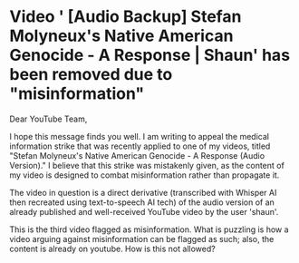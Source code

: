 # Video ' [Audio Backup] Stefan Molyneux's Native American Genocide - A Response | Shaun' has been removed due to "misinformation"

Dear YouTube Team,

I hope this message finds you well. I am writing to appeal the medical information strike that was recently applied to one of my videos, titled "Stefan Molyneux's Native American Genocide - A Response (Audio Version)." I believe that this strike was mistakenly given, as the content of my video is designed to combat misinformation rather than propagate it.

The video in question is a direct derivative (transcribed with Whisper AI then recreated using text-to-speech AI tech) of the audio version of an already published and well-received YouTube video by the user 'shaun'.

This is the third video flagged as misinformation. What is puzzling is how a
video arguing against misinformation can be flagged as such; also, the content
is already on youtube. How is this not allowed?
